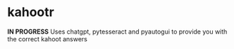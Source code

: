 # kahootr
**IN PROGRESS** Uses chatgpt, pytesseract and pyautogui to provide you with the correct kahoot answers
